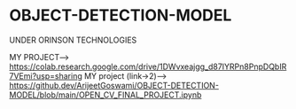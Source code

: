 # OBJECT-DETECTION-MODEL
UNDER ORINSON TECHNOLOGIES

MY PROJECT--> https://colab.research.google.com/drive/1DWvxeajgg_d87IYRPn8PnpDQbIR7VEmi?usp=sharing
MY project (link->2)--> https://github.dev/ArijeetGoswami/OBJECT-DETECTION-MODEL/blob/main/OPEN_CV_FINAL_PROJECT.ipynb


